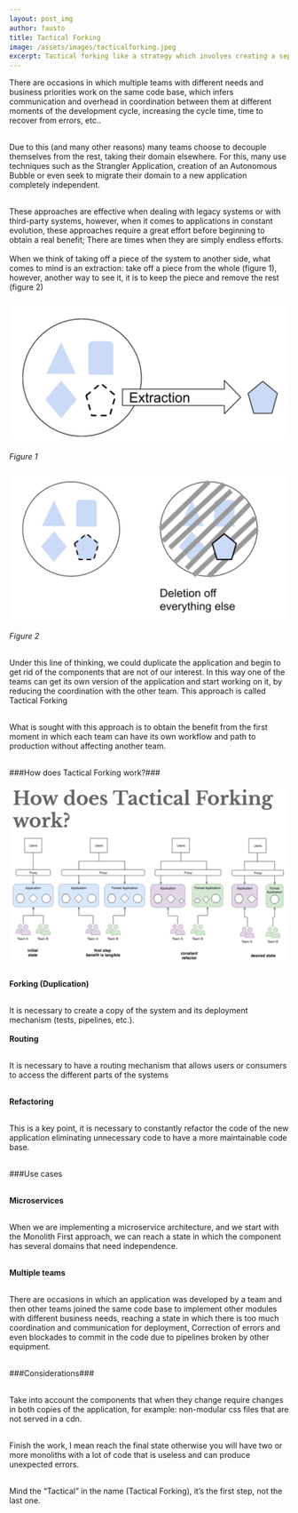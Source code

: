 ```yaml
---
layout: post_img
author: fausto
title: Tactical Forking 
image: /assets/images/tacticalforking.jpeg
excerpt: Tactical forking like a strategy which involves creating a separate fork of the original project to develop new features or fix issues.
---
```

There are occasions in which multiple teams with different needs and business priorities work on the same code base, which infers communication and overhead in coordination between them at different moments of the development cycle, increasing the cycle time, time to recover from errors, etc..<br/><br/>

Due to this (and many other reasons) many teams choose to decouple themselves from the rest, taking their domain elsewhere. For this, many use techniques such as the Strangler Application, creation of an Autonomous Bubble or even seek to migrate their domain to a new application completely independent.
<br/><br/>

These approaches are effective when dealing with legacy systems or with third-party systems, however, when it comes to applications in constant evolution, these approaches require a great effort before beginning to obtain a real benefit; There are times when they are simply endless efforts.
<br/><br/>
When we think of taking off a piece of the system to another side, what comes to mind is an extraction: take off a piece from the whole (figure 1), however, another way to see it, it is to keep the piece and remove the rest (figure 2)
<br/><br/>
![Figure 1](/assets/images/tacticalforking_1.jpg)<br/><br/>
*Figure 1*<br/><br/>
![Figure 2](/assets/images/tacticalforking_2.jpg)<br/><br/>
*Figure 2*<br/><br/>

Under this line of thinking, we could duplicate the application and begin to get rid of the components that are not of our interest. In this way one of the teams can get its own version of the application and start working on it, by reducing the coordination with the other team. This approach is called Tactical Forking<br/><br/>

What is sought with this approach is to obtain the benefit from the first moment in which each team can have its own workflow and path to production without affecting another team.<br/><br/>


###How does Tactical Forking work?###<br/><br/>
![Figure 3](/assets/images/tacticalforking_3.jpg)<br/><br/>

**Forking (Duplication)**<br/><br/>

It is necessary to create a copy of the system and its deployment mechanism (tests, pipelines, etc.).
<br/><br/>
**Routing**<br/><br/>

It is necessary to have a routing mechanism that allows users or consumers to access the different parts of the systems<br/><br/>

**Refactoring**<br/><br/>

This is a key point, it is necessary to constantly refactor the code of the new application eliminating unnecessary code to have a more maintainable code base.<br/><br/>

###Use cases<br/><br/>

**Microservices**<br/><br/>

When we are implementing a microservice architecture, and we start with the Monolith First approach, we can reach a state in which the component has several domains that need independence.<br/><br/>

**Multiple teams**<br/><br/>

There are occasions in which an application was developed by a team and then other teams joined the same code base to implement other modules with different business needs, reaching a state in which there is too much coordination and communication for deployment, Correction of errors and even blockades to commit in the code due to pipelines broken by other equipment.<br/><br/>

###Considerations###<br/><br/>

Take into account the components that when they change require changes in both copies of the application, for example: non-modular css files that are not served in a cdn.<br/><br/>

Finish the work, I mean reach the final state otherwise you will have two or more monoliths with a lot of code that is useless and can produce unexpected errors.<br/><br/>

Mind the “Tactical” in the name (Tactical Forking), it’s the first step, not the last one.<br/><br/>
